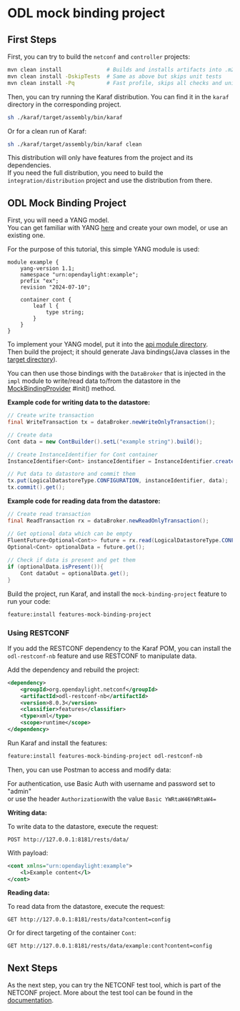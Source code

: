 # ODL mock binding project

## First Steps

First, you can try to build the `netconf` and `controller` projects:

 ```sh
 mvn clean install              # Builds and installs artifacts into .m2, runs all checks and unit tests
 mvn clean install -DskipTests  # Same as above but skips unit tests
 mvn clean install -Pq          # Fast profile, skips all checks and unit tests, only compiles
 ```

Then, you can try running the Karaf distribution. You can find it in the `karaf` directory in the corresponding project.

 ```sh
 sh ./karaf/target/assembly/bin/karaf
 ```

Or for a clean run of Karaf:

 ```sh
 sh ./karaf/target/assembly/bin/karaf clean
 ```

This distribution will only have features from the project and its dependencies.  
If you need the full distribution, you need to build the `integration/distribution` project and use the distribution
from there.

## ODL Mock Binding Project

First, you will need a YANG model.  
You can get familiar with YANG [here](https://www.rfc-editor.org/rfc/rfc7950.html) and create your own model, or use an
existing one.

For the purpose of this tutorial, this simple YANG module is used:

 ```yang
 module example {
     yang-version 1.1;
     namespace "urn:opendaylight:example";
     prefix "ex";
     revision "2024-07-10";

     container cont {
         leaf l {
             type string;
         }
     }
 }
 ```

To implement your YANG model, put it into the [api module directory](mock-binding-project/api/src/main/yang).  
Then build the project; it should generate Java bindings(Java classes in
the [target directory](mock-binding-project/api/target/classes/org/opendaylight/yang/gen)).

You can then use those bindings with the `DataBroker` that is injected in the `impl` module to write/read data to/from
the datastore in the [MockBindingProvider](mock-binding-project/impl/src/main/java/pt/impl/MockBindingProvider.java)
#init() method.

**Example code for writing data to the datastore:**

 ```java
 // Create write transaction
 final WriteTransaction tx = dataBroker.newWriteOnlyTransaction();

 // Create data
 Cont data = new ContBuilder().setL("example string").build();

 // Create InstanceIdentifier for Cont container
 InstanceIdentifier<Cont> instanceIdentifier = InstanceIdentifier.create(Cont.class);

 // Put data to datastore and commit them
 tx.put(LogicalDatastoreType.CONFIGURATION, instanceIdentifier, data);
 tx.commit().get();
 ```

**Example code for reading data from the datastore:**

 ```java
 // Create read transaction
 final ReadTransaction rx = dataBroker.newReadOnlyTransaction();

 // Get optional data which can be empty
 FluentFuture<Optional<Cont>> future = rx.read(LogicalDatastoreType.CONFIGURATION, instanceIdentifier);
 Optional<Cont> optionalData = future.get();
         
 // Check if data is present and get them
 if (optionalData.isPresent()){
     Cont dataOut = optionalData.get();
 }
 ```

Build the project, run Karaf, and install the `mock-binding-project` feature to run your code:

 ```sh
 feature:install features-mock-binding-project
 ```

### Using RESTCONF

If you add the RESTCONF dependency to the Karaf POM, you can install the `odl-restconf-nb` feature and use RESTCONF
to manipulate data.

Add the dependency and rebuild the project:

 ```xml
 <dependency>
     <groupId>org.opendaylight.netconf</groupId>
     <artifactId>odl-restconf-nb</artifactId>
     <version>8.0.3</version>
     <classifier>features</classifier>
     <type>xml</type>
     <scope>runtime</scope>
 </dependency>
 ```

Run Karaf and install the features:

 ```sh
 feature:install features-mock-binding-project odl-restconf-nb
 ```

Then, you can use Postman to access and modify data:

For authentication, use Basic Auth with username and password set to "admin"  
or use the header `Authorization`with the value `Basic YWRtaW46YWRtaW4=`

**Writing data:**

To write data to the datastore, execute the request:

 ```http
 POST http://127.0.0.1:8181/rests/data/
 ```

With payload:

 ```xml
 <cont xmlns="urn:opendaylight:example">
     <l>Example content</l>
 </cont>
 ```

**Reading data:**

To read data from the datastore, execute the request:

 ```http
 GET http://127.0.0.1:8181/rests/data?content=config
 ```

Or for direct targeting of the container `Cont`:

 ```http
 GET http://127.0.0.1:8181/rests/data/example:cont?content=config
 ```

## Next Steps

As the next step, you can try the NETCONF test tool, which is part of the NETCONF project. More about the test tool
can be found in the [documentation](https://docs.opendaylight.org/projects/netconf/en/latest/testtool.html).

